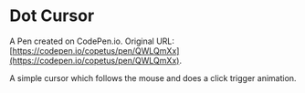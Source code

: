 # Dot Cursor

A Pen created on CodePen.io. Original URL: [https://codepen.io/copetus/pen/QWLQmXx](https://codepen.io/copetus/pen/QWLQmXx).

A simple cursor which follows the mouse and does a click trigger animation. 